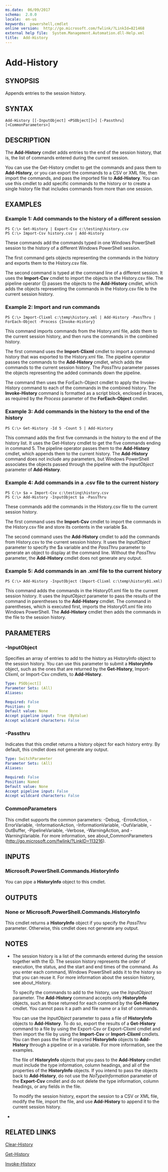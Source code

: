 ```yaml
---
ms.date:  06/09/2017
schema:  2.0.0
locale:  en-us
keywords:  powershell,cmdlet
online version:  http://go.microsoft.com/fwlink/?LinkId=821468
external help file:  System.Management.Automation.dll-Help.xml
title:  Add-History
---
```


# Add-History

## SYNOPSIS
Appends entries to the session history.

## SYNTAX

```
Add-History [[-InputObject] <PSObject[]>] [-Passthru] [<CommonParameters>]
```

## DESCRIPTION
The **Add-History** cmdlet adds entries to the end of the session history, that is, the list of commands entered during the current session.

You can use the Get-History cmdlet to get the commands and pass them to **Add-History**, or you can export the commands to a CSV or XML file, then import the commands, and pass the imported file to **Add-History**.
You can use this cmdlet to add specific commands to the history or to create a single history file that includes commands from more than one session.

## EXAMPLES

### Example 1: Add commands to the history of a different session
```
PS C:\> Get-History | Export-Csv c:\testing\history.csv
PS C:\> Import-Csv history.csv | Add-History
```

These commands add the commands typed in one Windows PowerShell session to the history of a different Windows PowerShell session.

The first command gets objects representing the commands in the history and exports them to the History.csv file.

The second command is typed at the command line of a different session.
It uses the **Import-Csv** cmdlet to import the objects in the History.csv file.
The pipeline operator (|) passes the objects to the **Add-History** cmdlet, which adds the objects representing the commands in the History.csv file to the current session history.

### Example 2: Import and run commands
```
PS C:\> Import-Clixml c:\temp\history.xml | Add-History -PassThru | ForEach-Object -Process {Invoke-History}
```

This command imports commands from the History.xml file, adds them to the current session history, and then runs the commands in the combined history.

The first command uses the **Import-Clixml** cmdlet to import a command history that was exported to the History.xml file.
The pipeline operator passes the commands to the **Add-History** cmdlet, which adds the commands to the current session history.
The *PassThru* parameter passes the objects representing the added commands down the pipeline.

The command then uses the ForEach-Object cmdlet to apply the Invoke-History command to each of the commands in the combined history.
The **Invoke-History** command is formatted as a script block, enclosed in braces, as required by the *Process* parameter of the **ForEach-Object** cmdlet.

### Example 3: Add commands in the history to the end of the history
```
PS C:\> Get-History -Id 5 -Count 5 | Add-History
```

This command adds the first five commands in the history to the end of the history list.
It uses the Get-History cmdlet to get the five commands ending in command 5.
The pipeline operator passes them to the **Add-History** cmdlet, which appends them to the current history.
The **Add-History** command does not include any parameters, but Windows PowerShell associates the objects passed through the pipeline with the *InputObject* parameter of **Add-History**.

### Example 4: Add commands in a .csv file to the current history
```
PS C:\> $a = Import-Csv c:\testing\history.csv
PS C:\> Add-History -InputObject $a -PassThru
```

These commands add the commands in the History.csv file to the current session history.

The first command uses the **Import-Csv** cmdlet to import the commands in the History.csv file and store its contents in the variable $a.

The second command uses the **Add-History** cmdlet to add the commands from History.csv to the current session history.
It uses the *InputObject* parameter to specify the $a variable and the *PassThru* parameter to generate an object to display at the command line.
Without the *PassThru* parameter, the **Add-History** cmdlet does not generate any output.

### Example 5: Add commands in an .xml file to the current history
```
PS C:\> Add-History -InputObject (Import-Clixml c:\temp\history01.xml)
```

This command adds the commands in the History01.xml file to the current session history.
It uses the *InputObject* parameter to pass the results of the command in parentheses to the **Add-History** cmdlet.
The command in parentheses, which is executed first, imports the History01.xml file into Windows PowerShell.
The **Add-History** cmdlet then adds the commands in the file to the session history.

## PARAMETERS

### -InputObject
Specifies an array of entries to add to the history as HistoryInfo object to the session history.
You can use this parameter to submit a **HistoryInfo** object, such as the ones that are returned by the **Get-History**, Import-Clixml, or Import-Csv cmdlets, to **Add-History**.

```yaml
Type: PSObject[]
Parameter Sets: (All)
Aliases:

Required: False
Position: 0
Default value: None
Accept pipeline input: True (ByValue)
Accept wildcard characters: False
```

### -Passthru
Indicates that this cmdlet returns a history object for each history entry.
By default, this cmdlet does not generate any output.

```yaml
Type: SwitchParameter
Parameter Sets: (All)
Aliases:

Required: False
Position: Named
Default value: None
Accept pipeline input: False
Accept wildcard characters: False
```

### CommonParameters
This cmdlet supports the common parameters: -Debug, -ErrorAction, -ErrorVariable, -InformationAction, -InformationVariable, -OutVariable, -OutBuffer, -PipelineVariable, -Verbose, -WarningAction, and -WarningVariable. For more information, see about_CommonParameters (http://go.microsoft.com/fwlink/?LinkID=113216).

## INPUTS

### Microsoft.PowerShell.Commands.HistoryInfo
You can pipe a **HistoryInfo** object to this cmdlet.

## OUTPUTS

### None or Microsoft.PowerShell.Commands.HistoryInfo
This cmdlet returns a **HistoryInfo** object if you specify the *PassThru* parameter.
Otherwise, this cmdlet does not generate any output.

## NOTES
* The session history is a list of the commands entered during the session together with the ID. The session history represents the order of execution, the status, and the start and end times of the command. As you enter each command, Windows PowerShell adds it to the history so that you can reuse it. For more information about the session history, see about_History.

  To specify the commands to add to the history, use the *InputObject* parameter.
The **Add-History** command accepts only **HistoryInfo** objects, such as those returned for each command by the **Get-History** cmdlet.
You cannot pass it a path and file name or a list of commands.

  You can use the *InputObject* parameter to pass a file of **HistoryInfo** objects to **Add-History**.
To do so, export the results of a **Get-History** command to a file by using the Export-Csv or Export-Clixml cmdlet and then import the file by using the **Import-Csv** or **Import-Clixml** cmdlets.
You can then pass the file of imported **HistoryInfo** objects to **Add-History** through a pipeline or in a variable.
For more information, see the examples.

  The file of **HistoryInfo** objects that you pass to the **Add-History** cmdlet must include the type information, column headings, and all of the properties of the **HistoryInfo** objects.
If you intend to pass the objects back to **Add-History**, do not use the *NoTypeInformation* parameter of the **Export-Csv** cmdlet and do not delete the type information, column headings, or any fields in the file.

  To modify the session history, export the session to a CSV or XML file, modify the file, import the file, and use **Add-History** to append it to the current session history.

*

## RELATED LINKS

[Clear-History](Clear-History.md)

[Get-History](Get-History.md)

[Invoke-History](Invoke-History.md)